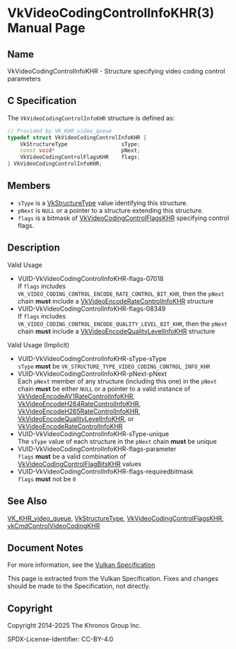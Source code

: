 # VkVideoCodingControlInfoKHR(3) Manual Page

## Name

VkVideoCodingControlInfoKHR - Structure specifying video coding control parameters



## [](#_c_specification)C Specification

The `VkVideoCodingControlInfoKHR` structure is defined as:

```c++
// Provided by VK_KHR_video_queue
typedef struct VkVideoCodingControlInfoKHR {
    VkStructureType                 sType;
    const void*                     pNext;
    VkVideoCodingControlFlagsKHR    flags;
} VkVideoCodingControlInfoKHR;
```

## [](#_members)Members

- `sType` is a [VkStructureType](https://registry.khronos.org/vulkan/specs/latest/man/html/VkStructureType.html) value identifying this structure.
- `pNext` is `NULL` or a pointer to a structure extending this structure.
- `flags` is a bitmask of [VkVideoCodingControlFlagsKHR](https://registry.khronos.org/vulkan/specs/latest/man/html/VkVideoCodingControlFlagsKHR.html) specifying control flags.

## [](#_description)Description

Valid Usage

- [](#VUID-VkVideoCodingControlInfoKHR-flags-07018)VUID-VkVideoCodingControlInfoKHR-flags-07018  
  If `flags` includes `VK_VIDEO_CODING_CONTROL_ENCODE_RATE_CONTROL_BIT_KHR`, then the `pNext` chain **must** include a [VkVideoEncodeRateControlInfoKHR](https://registry.khronos.org/vulkan/specs/latest/man/html/VkVideoEncodeRateControlInfoKHR.html) structure
- [](#VUID-VkVideoCodingControlInfoKHR-flags-08349)VUID-VkVideoCodingControlInfoKHR-flags-08349  
  If `flags` includes `VK_VIDEO_CODING_CONTROL_ENCODE_QUALITY_LEVEL_BIT_KHR`, then the `pNext` chain **must** include a [VkVideoEncodeQualityLevelInfoKHR](https://registry.khronos.org/vulkan/specs/latest/man/html/VkVideoEncodeQualityLevelInfoKHR.html) structure

Valid Usage (Implicit)

- [](#VUID-VkVideoCodingControlInfoKHR-sType-sType)VUID-VkVideoCodingControlInfoKHR-sType-sType  
  `sType` **must** be `VK_STRUCTURE_TYPE_VIDEO_CODING_CONTROL_INFO_KHR`
- [](#VUID-VkVideoCodingControlInfoKHR-pNext-pNext)VUID-VkVideoCodingControlInfoKHR-pNext-pNext  
  Each `pNext` member of any structure (including this one) in the `pNext` chain **must** be either `NULL` or a pointer to a valid instance of [VkVideoEncodeAV1RateControlInfoKHR](https://registry.khronos.org/vulkan/specs/latest/man/html/VkVideoEncodeAV1RateControlInfoKHR.html), [VkVideoEncodeH264RateControlInfoKHR](https://registry.khronos.org/vulkan/specs/latest/man/html/VkVideoEncodeH264RateControlInfoKHR.html), [VkVideoEncodeH265RateControlInfoKHR](https://registry.khronos.org/vulkan/specs/latest/man/html/VkVideoEncodeH265RateControlInfoKHR.html), [VkVideoEncodeQualityLevelInfoKHR](https://registry.khronos.org/vulkan/specs/latest/man/html/VkVideoEncodeQualityLevelInfoKHR.html), or [VkVideoEncodeRateControlInfoKHR](https://registry.khronos.org/vulkan/specs/latest/man/html/VkVideoEncodeRateControlInfoKHR.html)
- [](#VUID-VkVideoCodingControlInfoKHR-sType-unique)VUID-VkVideoCodingControlInfoKHR-sType-unique  
  The `sType` value of each structure in the `pNext` chain **must** be unique
- [](#VUID-VkVideoCodingControlInfoKHR-flags-parameter)VUID-VkVideoCodingControlInfoKHR-flags-parameter  
  `flags` **must** be a valid combination of [VkVideoCodingControlFlagBitsKHR](https://registry.khronos.org/vulkan/specs/latest/man/html/VkVideoCodingControlFlagBitsKHR.html) values
- [](#VUID-VkVideoCodingControlInfoKHR-flags-requiredbitmask)VUID-VkVideoCodingControlInfoKHR-flags-requiredbitmask  
  `flags` **must** not be `0`

## [](#_see_also)See Also

[VK\_KHR\_video\_queue](https://registry.khronos.org/vulkan/specs/latest/man/html/VK_KHR_video_queue.html), [VkStructureType](https://registry.khronos.org/vulkan/specs/latest/man/html/VkStructureType.html), [VkVideoCodingControlFlagsKHR](https://registry.khronos.org/vulkan/specs/latest/man/html/VkVideoCodingControlFlagsKHR.html), [vkCmdControlVideoCodingKHR](https://registry.khronos.org/vulkan/specs/latest/man/html/vkCmdControlVideoCodingKHR.html)

## [](#_document_notes)Document Notes

For more information, see the [Vulkan Specification](https://registry.khronos.org/vulkan/specs/latest/html/vkspec.html#VkVideoCodingControlInfoKHR)

This page is extracted from the Vulkan Specification. Fixes and changes should be made to the Specification, not directly.

## [](#_copyright)Copyright

Copyright 2014-2025 The Khronos Group Inc.

SPDX-License-Identifier: CC-BY-4.0